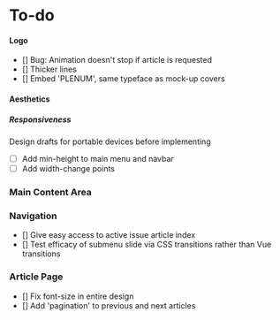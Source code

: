 # To-do


#### Logo
* [] Bug: Animation doesn't stop if article is requested
* [] Thicker lines
* [] Embed 'PLENUM', same typeface as mock-up covers

#### Aesthetics


##### Responsiveness
Design drafts for portable devices before implementing
* [ ] Add min-height to main menu and navbar
* [ ] Add width-change points

### Main Content Area

### Navigation
* [] Give easy access to active issue article index
* [] Test efficacy of submenu slide via CSS transitions rather than Vue transitions

### Article Page
* [] Fix font-size in entire design
* [] Add 'pagination' to previous and next articles


